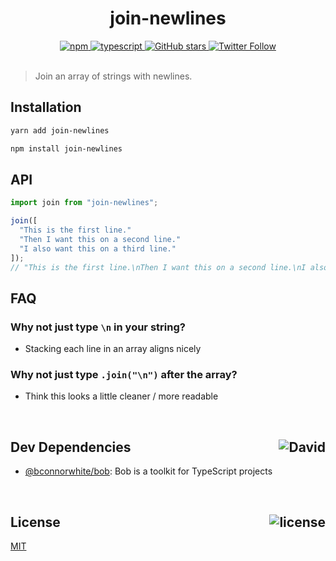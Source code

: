 <div align="center">
  <h1>join-newlines</h1>
  <a href="https://npmjs.com/package/join-newlines">
    <img alt="npm" src="https://img.shields.io/npm/v/join-newlines.svg">
  </a>
  <a href="https://github.com/bconnorwhite/join-newlines">
    <img alt="typescript" src="https://img.shields.io/badge/TypeScript-%F0%9F%91%8D-blue.svg">
  </a>
  <a href="https://github.com/bconnorwhite/join-newlines">
    <img alt="GitHub stars" src="https://img.shields.io/github/stars/bconnorwhite/join-newlines?label=Stars%20Appreciated%21&style=social">
  </a>
  <a href="https://twitter.com/bconnorwhite">
    <img alt="Twitter Follow" src="https://img.shields.io/twitter/follow/bconnorwhite.svg?label=%40bconnorwhite&style=social">
  </a>
</div>

<br />

> Join an array of strings with newlines.

## Installation

```bash
yarn add join-newlines
```

```bash
npm install join-newlines
```

## API

```ts
import join from "join-newlines";

join([
  "This is the first line."
  "Then I want this on a second line."
  "I also want this on a third line."
]);
// "This is the first line.\nThen I want this on a second line.\nI also want this on a third line."
```

## FAQ

### Why not just type `\n` in your string?
- Stacking each line in an array aligns nicely

### Why not just type `.join("\n")` after the array?
- Think this looks a little cleaner / more readable

<br />

<h2>Dev Dependencies<img align="right" alt="David" src="https://img.shields.io/david/dev/bconnorwhite/join-newlines.svg"></h2>

- [@bconnorwhite/bob](https://www.npmjs.com/package/@bconnorwhite/bob): Bob is a toolkit for TypeScript projects

<br />

<h2>License <img align="right" alt="license" src="https://img.shields.io/npm/l/join-newlines.svg"></h2>

[MIT](https://opensource.org/licenses/MIT)

